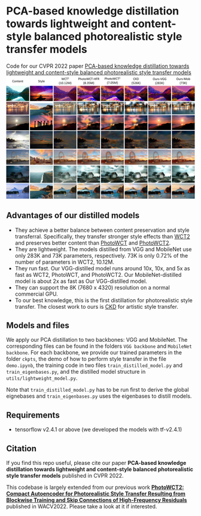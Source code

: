 # PCA-based knowledge distillation towards lightweight and content-style balanced photorealistic style transfer models
Code for our CVPR 2022 paper 
[PCA-based knowledge distillation towards lightweight and content-style balanced photorealistic style transfer models](https://openaccess.thecvf.com/content/CVPR2022/html/Chiu_PCA-Based_Knowledge_Distillation_Towards_Lightweight_and_Content-Style_Balanced_Photorealistic_Style_CVPR_2022_paper.html)
![alt text](https://github.com/chiutaiyin/PCA-Knowledge-Distillation/blob/master/banner-pcakd.jpg)

## Advantages of our distilled models
- They achieve a better balance between content preservation and style transferral. 
Specifically, they transfer stronger style effects than [WCT2](https://github.com/clovaai/WCT2) and preserves better content than [PhotoWCT](https://github.com/NVIDIA/FastPhotoStyle) and [PhotoWCT2](https://github.com/chiutaiyin/PhotoWCT2).
- They are lightweight. The models distilled from VGG and MobileNet use only 283K and 73K parameters, respectively. 73K is only 0.72% of the number of parameters in WCT2, 10.12M.
- They run fast. Our VGG-distilled model runs around 10x, 10x, and 5x as fast as WCT2, PhotoWCT, and PhotoWCT2. Our MobileNet-distilled model is about 2x as fast as Our VGG-distilled model.
- They can support the 8K (7680 x 4320) resolution on a normal commercial GPU.
- To our best knowledge, this is the first distillation for photorealistic style transfer. The closest work to ours is [CKD](https://github.com/MingSun-Tse/Collaborative-Distillation) for artistic style transfer.

## Models and files
We apply our PCA distillation to two backbones: VGG and MobileNet. The corresponding files can be found in the folders ```VGG backbone``` and ```MobileNet backbone```.
For each backbone, we provide our trained parameters in the folder ```ckpts```, the demo of how to perform style transfer in the file ```demo.ipynb```, 
the training code in two files ```train_distilled_model.py``` and ```train_eigenbases.py```, and the distilled model structure in ```utils/lightweight_model.py```.

Note that ```train_distilled_model.py``` has to be run first to derive the global eignebases and ```train_eigenbases.py``` uses the eigenbases to distill models.


## Requirements 
- tensorflow v2.4.1 or above (we developed the models with tf-v2.4.1)

## Citation
If you find this repo useful, please cite our paper **PCA-based knowledge distillation towards lightweight and content-style balanced photorealistic style transfer models** published in CVPR 2022.

This codebase is largely extended from our previous work [**PhotoWCT2: Compact Autoencoder for Photorealistic Style Transfer Resulting from Blockwise Training and Skip Connections of High-Frequency Residuals**](https://github.com/chiutaiyin/PhotoWCT2) published in WACV2022. 
Please take a look at it if interested.
